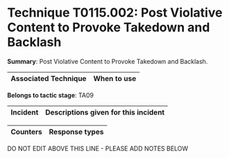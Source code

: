 # Technique T0115.002: Post Violative Content to Provoke Takedown and Backlash

**Summary**: Post Violative Content to Provoke Takedown and Backlash.


| Associated Technique | When to use |
| --------- | ------------------------- |


**Belongs to tactic stage**: TA09


| Incident | Descriptions given for this incident |
| -------- | -------------------- |



| Counters | Response types |
| -------- | -------------- |


DO NOT EDIT ABOVE THIS LINE - PLEASE ADD NOTES BELOW